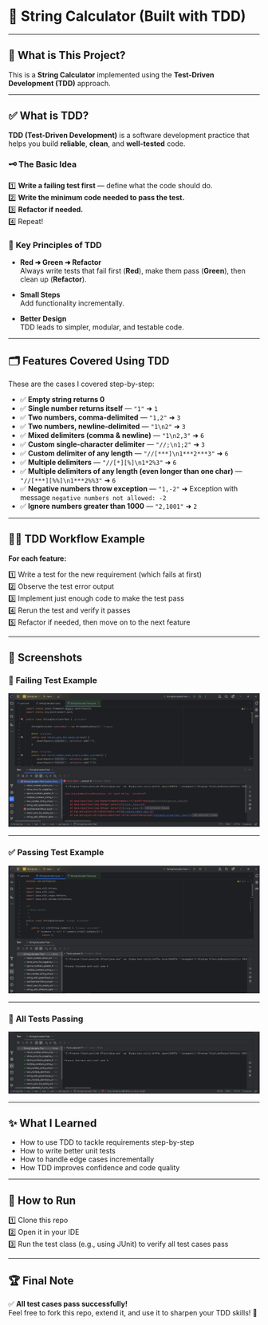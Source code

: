 # 📌 **String Calculator (Built with TDD)**

---

## 🧪 **What is This Project?**

This is a **String Calculator** implemented using the **Test-Driven Development (TDD)** approach.

---

## ✅ **What is TDD?**

**TDD (Test-Driven Development)** is a software development practice that helps you build **reliable**, **clean**, and **well-tested** code.

### 🗝️ **The Basic Idea**

1️⃣ **Write a failing test first** — define what the code should do.  
2️⃣ **Write the minimum code needed to pass the test.**  
3️⃣ **Refactor if needed.**  
4️⃣ Repeat!

### 📌 **Key Principles of TDD**

- **Red ➜ Green ➜ Refactor**  
  Always write tests that fail first (**Red**), make them pass (**Green**), then clean up (**Refactor**).

- **Small Steps**  
  Add functionality incrementally.

- **Better Design**  
  TDD leads to simpler, modular, and testable code.

---

## 🗂️ **Features Covered Using TDD**

These are the cases I covered step-by-step:

- ✅ **Empty string returns 0**
- ✅ **Single number returns itself** — `"1"` ➜ `1`
- ✅ **Two numbers, comma-delimited** — `"1,2"` ➜ `3`
- ✅ **Two numbers, newline-delimited** — `"1\n2"` ➜ `3`
- ✅ **Mixed delimiters (comma & newline)** — `"1\n2,3"` ➜ `6`
- ✅ **Custom single-character delimiter** — `"//;\n1;2"` ➜ `3`
- ✅ **Custom delimiter of any length** — `"//[***]\n1***2***3"` ➜ `6`
- ✅ **Multiple delimiters** — `"//[*][%]\n1*2%3"` ➜ `6`
- ✅ **Multiple delimiters of any length (even longer than one char)** — `"//[***][%%]\n1***2%%3"` ➜ `6`
- ✅ **Negative numbers throw exception** — `"1,-2"` ➜ Exception with message `negative numbers not allowed: -2`
- ✅ **Ignore numbers greater than 1000** — `"2,1001"` ➜ `2`

---

## 🧑‍💻 **TDD Workflow Example**

**For each feature:**

1️⃣ Write a test for the new requirement (which fails at first)  
2️⃣ Observe the test error output  
3️⃣ Implement just enough code to make the test pass  
4️⃣ Rerun the test and verify it passes  
5️⃣ Refactor if needed, then move on to the next feature

---

## 📸 **Screenshots**

### 🔴 **Failing Test Example**
![Failing Test](Failed_state.png)

---

### ✅ **Passing Test Example**
![Passing Test](/Success_state.png)

---

### 🎉 **All Tests Passing**
![All Tests Passing](all_test_cases.png)

---

## ✨ **What I Learned**

- How to use TDD to tackle requirements step-by-step
- How to write better unit tests
- How to handle edge cases incrementally
- How TDD improves confidence and code quality

---

## 🚀 **How to Run**

1️⃣ Clone this repo  
2️⃣ Open it in your IDE  
3️⃣ Run the test class (e.g., using JUnit) to verify all test cases pass

---

## 🏆 **Final Note**

✅ **All test cases pass successfully!**  
Feel free to fork this repo, extend it, and use it to sharpen your TDD skills! 🚀
